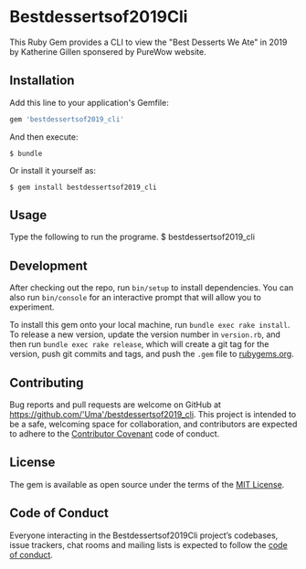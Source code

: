 # Bestdessertsof2019Cli

This Ruby Gem provides a CLI to view the "Best Desserts We Ate" in 2019 by Katherine Gillen sponsered by PureWow website.

## Installation

Add this line to your application's Gemfile:

```ruby
gem 'bestdessertsof2019_cli'
```

And then execute:

    $ bundle

Or install it yourself as:

    $ gem install bestdessertsof2019_cli

## Usage
Type the following to run the programe.
$ bestdessertsof2019_cli

## Development

After checking out the repo, run `bin/setup` to install dependencies. You can also run `bin/console` for an interactive prompt that will allow you to experiment.

To install this gem onto your local machine, run `bundle exec rake install`. To release a new version, update the version number in `version.rb`, and then run `bundle exec rake release`, which will create a git tag for the version, push git commits and tags, and push the `.gem` file to [rubygems.org](https://rubygems.org).

## Contributing

Bug reports and pull requests are welcome on GitHub at https://github.com/'Uma'/bestdessertsof2019_cli. This project is intended to be a safe, welcoming space for collaboration, and contributors are expected to adhere to the [Contributor Covenant](http://contributor-covenant.org) code of conduct.

## License

The gem is available as open source under the terms of the [MIT License](https://opensource.org/licenses/MIT).

## Code of Conduct

Everyone interacting in the Bestdessertsof2019Cli project’s codebases, issue trackers, chat rooms and mailing lists is expected to follow the [code of conduct](https://github.com/'Uma'/bestdessertsof2019_cli/blob/master/CODE_OF_CONDUCT.md).
